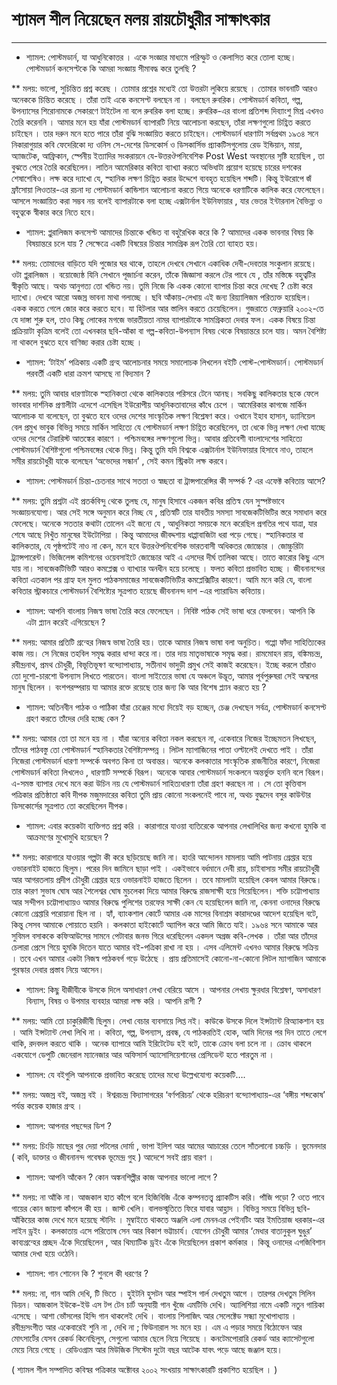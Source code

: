 ﻿# শ্যামল শীল নিয়েছেন মলয় রায়চৌধুরীর সাক্ষাৎকার
-----------------

* শ্যামল: পোস্টমডার্ন, যা আধুনিকোত্তর । একে সংজ্ঞার মাধ্যমে পরিস্ফুট ও কেলাসিত করে তোলা হচ্ছে। পোস্টমডার্ন কনসেপ্টকে কি আমরা সংজ্ঞায় সীমাবদ্ধ করে তুলছি ?

**  মলয়: ভালো, সুচিন্তিত প্রশ্ন করেছ । তোমার প্রশ্নের মধ্যেই তো উত্তরটা লুকিয়ে রয়েছে । তোমার ভাবনাটি আরও অনেককে চিন্তিত করেছে । তাঁরা তাই একে কনসেপ্ট বলছেন না । বলছেন রুবরিক। পোস্টমডার্ন কবিতা, গল্প, উপন্যাসের শিরোনামকে সেকারণে টাইটেল না বলে রুবরিক বলা হচ্ছে। রুবরিক-এর বাংলা প্রতিশব্দ দিব্যাংশু মিশ্র এখনও তৈরি করেননি । আমার মনে হয় যাঁরা পোস্টমডার্ন ব্যাপারটি নিয়ে আলোচনা করছেন, তাঁরা লক্ষণগুলো চিহ্ণিত করতে চাইছেন । তার দরুন মনে হতে পারে তাঁরা বুঝি সংজ্ঞায়িত করতে চাইছেন। পোস্টমডার্ন ধারণাটা সর্বপ্রথম ১৯৩৪ সনে নিকারাগুয়ার কবি ফেদেরিকো দ্য ওনিস সে-দেশের ডিসকোর্স ও ডিসকার্সিভ প্র্যাকটিসগুলোয় রেড ইন্ডিয়ান, মায়া, অ্যাজটেক, আফ্রিকান, স্পেনীয় ইত্যাদির সংকরায়নে যে-উত্তরঔপনিবেশিক Post West অবস্থানের সৃষ্টি হয়েছিল , তা বুঝতে পেরে তৈরি করেছিলেন। লাতিন আমেরিকার কবিতা ব্যাখ্যা করতে অভিধাটা প্রয়োগ হয়েছে চারের দশকের শেষাশেষিও। লক্ষ করে দ্যাখো যে, স্হানিক লক্ষণ চিহ্ণিত করার উদ্দেশে ব্যবহৃত হয়েছিল শব্দটি। কিন্তু ইউরোপে জঁ ফ্রাঁসোয়া লিওতার-এর রচনা দ্য পোস্টমডার্ন কান্ডিশান আলোচনা করতে গিয়ে অনেকে ধরণাটিকে কালিক করে ফেলেছেন। আসলে সংজ্ঞায়িত করা সম্ভব নয় বলেই ব্যাপারটাকে বলা হচ্ছে এক্সটার্নাল ইউনিফায়ার , যার ভেতর ইন্টারনাল বৈভিন্ন্য ও বহুত্বকে স্বীকার করে নিতে হবে।

* শ্যামল: প্লুরালিজম কনসেপ্ট আমাদের চিন্তাকে খন্ডিত বা বহুরৈখিক করে কি ? আমাদের একক ভাবনার বিষয় কি বিষয়ান্তরে চলে যায় ? সেক্ষেত্রে একটি বিষয়ের চিন্তার সামগ্রিক রূপ তৈরি তো ব্যাহত হয়।

**  মলয়: তোমাদের বাড়িতে যদি পুজোর ঘর থাকে, তাহলে দেখবে সেখানে একাধিক দেবী-দেবতার সংকুলান রয়েছে। ওটা প্লুরালিজম । বয়োজ্যেষ্ঠ যিনি সেখানে পূজার্চনা করেন, তাঁকে জিজ্ঞাসা করলে টের পাবে যে , তাঁর মস্তিষ্কে বহুত্বটির স্বীকৃতি আছে। অথচ আনুগত্য তো খন্ডিত নয়। তুমি নিজে কি একক কোনো ব্যাপার চিন্তা করে দেখেছ ? চেষ্টা করে দ্যাখো। দেখবে আরো অজস্র ভাবনা মাথা গলাচ্ছে । ছবি আঁকায়-লেখায় এই জন্য রিয়্যালিজম পরিত্যক্ত হয়েছিল। একক করতে গেলে জোর করে করতে হবে। যা হিটলার আর স্তালিন করতে চেয়েছিলেন। গুজরাতে ফেব্রুয়ারি ২০০২-তে যে দাঙ্গা শুরু হল, তাও কিছু লোকের মগজে ভারতীয়তা নামর ব্যাপারটাকে সামগ্রিকতা দেবার ফল। একক বিষয়ে চিন্তা প্রক্রিয়াটা কৃত্রিম বলেই তো এখনকার ছবি-আঁকা বা গল্প-কবিতা-উপন্যাস বিষয় থেকে বিষয়ান্তরে চলে যায়। অমন বৈশিষ্ট্য না থাকলে বুঝতে হবে বাণিজ্য করার চেষ্টা হচ্ছে ।

* শ্যামল: ‘টাইম’ পত্রিকায় একটি গ্রন্হ আলোচনার সময়ে সমালোচক লিখলেন বইটি পোস্ট-পোস্টমডার্ন। পোস্টমডার্ন পরবর্তী একটি ধারা ক্রমশ আসছে না বিদ্যমান ?

**  মলয়: তুমি আবার ধারণাটাকে স্হানিকতা থেকে কালিকতার পরিসরে টেনে আনছ। সবকিছু কালিকতার ছকে ফেলে ভাববার দার্শনিক প্রণালীটা এদেশে এসেছিল ইউরোপীয় আধুনিকতাবাদের কাঁধে চেপে । আমেরিকার কাগজে মার্কিন আলোচক যা বলেছেন, তা বুঝতে হবে ওদের দেশের সাংস্কৃতিক লক্ষণ বিশ্লেষণ করে। ওখানে ইহাব হাসান, ড্যানিয়েল বেল প্রমুখ ভাবুক বিভিন্ন সময়ে মার্কিন সাহিত্যে যে পোস্টমডার্ন লক্ষণ চিহ্ণিত করেছিলেন, তা ধেকে ভিন্ন লক্ষণ দেখা যাচ্ছে ওদের দেশের টেরারিস্ট আতঙ্কের কারণে । পশ্চিমবঙ্গের লক্ষণগুলো ভিন্ন। আবার প্রতিবেশী বাংলাদেশের সাহিত্যে পোস্টমডার্ন বৈশিষ্টগুলো পশ্চিমবঙ্গের থেকে ভিন্ন। কিন্তু তুমি যদি বিশ্বকে এক্সটার্নাল ইউনিফায়ার হিসাবে নাও, তাহলে সমীর রায়চৌধুরী যাকে বলেছেন ‘অভেদের সন্ধান’ , সেই কমন স্ট্রিকটা লক্ষ করবে।

* শ্যামল: পোস্টমডার্ন চিন্তা-চেতনার সাথে সততা ও স্বচ্ছতা বা ট্রান্সপারেন্সির কী সম্পর্ক ? এর এফেক্ট কবিতায় আসে?

**  মলয়: তুমি প্রশ্নটা এই প্রতর্কবিন্দু থেকে তুলছ যে, মানুষ হিসাবে একজন কবির প্রতিস্ব যেন সুস্পষ্টভাবে সংজ্ঞায়নযোগ্য। আর সেই সঙ্গে অনুমান করে নিচ্ছ যে , প্রতিস্বটি তার যাবতীয় সমস্যা সাবজেকটিভিটির স্তরে সমাধান করে ফেলেছে। অনেকে সততার কথাটা তোলেন এই জন্যে যে , আধুনিকতা সময়কে মনে করেছিল প্রগতির পথে যাত্রা, যার শেষে আছে নিখুঁত মানুষের ইউটোপিয়া । কিন্তু আমাদের জীবদ্দশায় ধাপ্পাবাজিটা ধরা পড়ে গেছে। স্হানিকতার বা কালিকতার, যে পৃষ্ঠপটেই নাও না কেন, মনে হবে উত্তরঔপনিবেশিক ভারতবাসী অধিকতর জোচ্চোর । জোচ্চুরিটা ট্র্যান্সপারেন্ট। ভিজিলেন্স কমিশনের ওয়েবসাইটে জোচ্চোর আই এ এসদের দীর্ঘ তালিকা আছে। তাতে কারোর কিছু এসে যায় না। সাবজেকটিভিটি আরও কমপ্লেক্স ও ব্যাখ্যার অনধীন হয়ে চলেছে । ফলত কবিতা প্রভাবিত হচ্ছে । জীবনানন্দের কবিতা এতকাল পর গ্রাহ্য হল মুলত পাঠকসমাজের সাবজেকটিভিটির কমপ্লেক্সিটির কারণে। আমি মনে করি যে, বাংলা কবিতার স্ট্রাকচারে পোস্টমডার্ন বৈশিষ্ট্যের সূত্রপাত হয়েছে জীবনানন্দ দাশ -এর প্যারাডিম কবিতায়।

* শ্যামল: আপনি বাংলায় নিজস্ব ভাষা তৈরি করে ফেলেছেন । নিবিষ্ট পাঠক সেই ভাষা ধরে ফেলবেন। আপনি কি এটা প্ল্যান করেই এগিয়েছেন ?

**  মলয়: আমার প্রতিটি গ্রন্হের নিজস্ব ভাষা তৈরি হয়। তাকে আমার নিজস্ব ভাষা বলা অনুচিত। গপ্পো ফাঁদা সাহিত্যিকের কাজ নয়। সে নিজের তহবিল সমৃদ্ধ করার ধান্দা করে না। তার দায় মাতৃভাষাকে সমৃদ্ধ করা। রামমোহন রায়, বঙ্কিমচন্দ্র, রবীন্দ্রনাথ, প্রমথ চৌধুরী, বিভূতিভূষণ বন্দ্যোপাধ্যায়, সতীনাথ ভাদুড়ী প্রমুখ সেই কাজই করেছেন। ইচ্ছে করলে তাঁরাও তো দুশো-চারশো উপন্যাস লিখতে পারতেন। বাংলা সাইত্যের ভাষা যে অঞ্চলে উদ্ভূত, আমার পূর্বপুরুষরা সেই অম্চলের মানুষ ছিলেন । বংশপরম্পরায় যা আমার রক্তে রয়েছে তার জন্য কি আর বিশেষ প্ল্যান করতে হয় ?

* শ্যামল: অতিনবীন পাঠক ও পাঠিকা যাঁরা চেঞ্জের মধ্যে দিয়েই বড় হচ্ছেন, চেঞ্জ দেখছেন সর্বত্র, পোস্টমডার্ন কনসেপ্ট গ্রহণ করতে তাঁদের দেরি হচ্ছে কেন ?

**  মলয়: আমার তো তা মনে হয় না । যাঁরা অন্যের কবিতা নকল করছেন না, একেবারে নিজের ইচ্ছেমতন লিখছেন, তাঁদের পাঠবস্তু তো পোস্টমডার্ন স্হানিকতার বৈশিষ্ট্যসম্পন্ন । লিটল ম্যাগাজিনের পাতা ওল্টালেই দেখতে পাই । তাঁরা নিজেরা পোস্টমডার্ন ধারণা সম্পর্কে অবগত কিনা তা অবান্তর। অনেকে কলকাতার সাংস্কৃতিক রাজনীতির কারণে, নিজেরা পোস্টমডার্ন কবিতা লিখলেও , ধারণাটি সম্পর্কে বিরূপ। অনেকে আবার পোস্টমডার্ন সংকলনে অন্তর্ভুক্ত হননি বলে বিরূপ। এ-সমস্ত ব্যাপার দেখে মনে করা উচিন নয় যে পোস্টমডার্ন সাহিত্যধারণা তাঁরা গ্রহণ করছেন না । সে তো কৃত্তিবাস পত্রিকার প্রতিষ্ঠাতা কবি দীপক মজুমদারের কবিতা তুমি প্রায় কোনো সংকলনেই পাবে না, অথচ বুদ্ধদেব বসুর কাউন্টার ডিসকোর্সের সূত্রপাত তো করেছিলেন দীপক।

* শ্যামল: এবার কয়েকটা ব্যক্তিগত প্রশ্ন করি । কারাগারে যাওয়া ব্যতিরেকে আপনার লেখালিখির জন্য কখনো হুমকি বা আক্রমণের মুখোমুখি হয়েছেন ?

**  মলয়: কারাগারে যাওয়ার গল্পটা কী করে ছড়িয়েছে জানি না। হাংরি আন্দোলন মামলায় আমি পাটনায় গ্রেপ্তার হয়ে ওভারনাইট হাজতে ছিলুম। পরের দিন জামিনে ছাড়া পাই । একইভাবে বর্ধমানে দেবী রায়, চাইবাসায় সমীর রায়চৌধুরী আর আগরতলায় প্রদীপ চৌধুরী গ্রেপ্তার হয়ে ওভারনাইট হাজতে ছিলেন । তবে মামলাটা হয়েছিল কেবল আমার বিরুদ্ধে। তার কারণ সুভাষ ঘোষ আর শৈলেশ্বর ঘোষ মুচলেকা দিয়ে আমার বিরুদ্ধে রাজসাক্ষী হয়ে গিয়েছিলেন। শক্তি চট্টোপাধ্যায় আর সন্দীপন চট্টোপাধ্যায়ও আমার বিরুদ্ধে পুলিশের তরফের সাক্ষী কেন যে হয়েছিলেন জানি না, কেননা ওনাদের বিরুদ্ধে কোনো গ্রেপ্তারি পরোয়ানা ছিল না । হ্যাঁ, ব্যাংকশাল কোর্টে আমার এক মাসের বিনাশ্রম কারাদণ্ডের আদেশ হয়েছিল বটে, কিন্তু সেসব আমাকে পোয়াতে হয়নি । কলকাতা হাইকোর্টে অ্যাপিল করে আমি জিতে যাই। ১৯৬৪ সনে আমাকে আর সুবিমল বসাককে কফিআউসের সামনে পেটাবার জনভ গিরে ধরেছিলেন একদল অগ্রজ কবি-লেখক । তাঁরা আর তাঁদের চেলারা প্রেসে গিয়ে হুমকি দিতেন যাতে আমার বই-পত্রিকা রাখা না হয় । এসব এলিমেন্ট এখনও আমার বিরুদ্ধে সক্রিয় । তবে এখন আমার একটা নিজস্ব পাঠকবর্গ গড়ে উঠেছে । প্রায় প্রতিমাসেই কোনো-না-কোনো লিটল ম্যাগাজিন আমাকে পুরস্কার দেবার প্রস্তাব নিয়ে আসেন।

* শ্যামল: কিছু ধীজীবীকে উসকে দিলে অসাধারণ লেখা বেরিয়ে আসে । আপনার লেখায় ক্ষুরধার বিশ্লেষণ, অসাধারণ বিন্যাস, বিষয় ও উপমার ব্যবহার আমরা লক্ষ করি । আপনি রাগী ?

**  মলয়: আমি তো চাকুরিজীবী ছিলুম। লেখা বেচার ব্যবসায়ে লিপ্ত নই। কাউকে উসকে দিলে ইন্সট্যান্ট রিঅ্যাকশান হয় । আমি ইন্সট্যান্ট লেখা লিখি না । কবিতা, গল্প, উপন্যাস, প্রবন্ধ, যে পাঠকরতিই হোক, আমি দিনের পর দিন তাতে লেগে থাকি, রদবদল করতে থাকি । অনেক ব্যাপারে আমি ইরিটেটেড হই বটে, তাকে ক্রোধ বলা চলে না । ক্রোধ থাকলে একযোগে ডেপুটি জেনেরাল ম্যানেজার আর অফিসার্স অ্যাসোসিয়েশানের প্রেসিডেন্ট হতে পারতুম না ।

* শ্যামল: যে বইগুলি আপনাকে প্রভাবিত করেছে তাদের মধ্যে উল্লেখযোগ্য কয়েকটি….

**  মলয়: অজস্র বই, অজস্র বই । ঈশ্বরচন্দ্র বিদ্যাসাগরের ‘বর্ণপরিচয়’ থেকে হরিচরণ বন্দ্যোপাধ্যায়-এর ‘বঙ্গীয় শব্দকোষ’ পর্যন্ত কয়েক হাজার গ্রন্হ ।

* শ্যামল: আপনার পছন্দের ডিশ ?

**  মলয়: চিংড়ি মাছের পুর দেয়া পটলের দোর্মা , ভাপা ইলিশ আর আমের আচারের তেলে সাঁতলানো চচ্চড়ি । ভুমেনদার ( কবি, ডাক্তার ও জীবনানন্দ গবেষক ভূমেন্দ্র গুহ ) আদেশে সবই প্রায় বারণ ।

* শ্যামল: আপনি আঁকেন ? কোন অঙ্কনশিল্পীর কাজ আপনার ভালো লাগে ?

**  মলয়: না আঁকি না। আজকাল হাত কাঁপে বলে হিজিবিজি এঁকে কম্পনতত্ত্ব প্র্যাকটিস করি। পাঁজি পড়ো ? ওতে পাবে গায়ের কোন জায়গা কাঁপলে কী হয় । জাস্ট খেলি। বালভস্মৃতিতে ফিরে যাবার আহ্লাদ । বিভিন্ন সময়ে বিভিন্ন ছবি-আঁকিয়ের কাজ দেখে মনে হয়েছে স্টানিং । মুম্বাইতে থাকতে অঞ্জলি এলা মেননএর পেইনটিং আর ইমতিয়াজ ধরকার-এর লাইন ড্রইং । কলকাতায় এসে পরিতোষ সেন আর বিকাশ ভট্টাচার্য। যোগেন চৌধুরী আমার ‘মেধার বাতানুকূল ঘুঙুর’ কাব্যগ্রন্হের প্রচ্ছদ এঁকে দিয়েছিলেন , আর থিম্যাটিক ড্রইং এঁকে দিয়েছিলেন প্রকাশ কর্মকার । কিন্তু ওনাদের এগজিবিশান আমার দেখা হয়ে ওঠেনি।

* শ্যামল: গান শোনেন কি ? শুনলে কী ধরণের ?

**  মলয়: না, গান আমি দেখি, টি ভিতে । হুইটনি হুসটন আর স্পাইস গার্ল দেখতুম আগে । তারপর দেখতুম সিলিন ডিয়ন। আজকাল ইউকে-ইউ এস টপ টেন চার্ট অনুযায়ী গান খুঁজে এমটিভি দেখি। অ্যালিশিয়া নামে একটি নতুন গায়িকা এসেছে । আশা ভোঁসলের হিন্দি গান থাকলেই দেখি । বাংলায় শিলাজিৎ আর সেলেক্টেড সন্ধ্যা মুখোপাধ্যায় । রবীন্দ্রসংগীত আর একেবারেই শুনি না , দেখি না ; ফিউনারাল সং মনে হয় । এম এ পড়ার সময়ে বিঠোফেন আর মোৎসার্টের যেসব রেকর্ড কিনেছিলুম, সেগুলো আমার ছেলে নিয়ে গিয়েছে । কনটেমপোরারি রেকর্ড আর ক্যাসেটগুলো মেয়ে নিয়ে গেছে । রেডিওগ্রাম আর মিউজিক সিস্টেম দুটো বছর আটেক যাবৎ পড়ে আছে জঞ্জাল হয়ে।

( শ্যামল শীল সম্পাদিত কবিস্বর পত্রিকার অক্টোবর ২০০২ সংখয়ায় সাক্ষাৎকারটি প্রকাশিত হয়েছিল । )